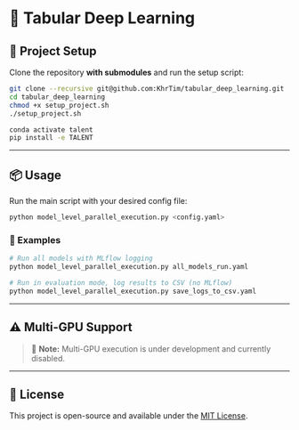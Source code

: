 # 🧠 Tabular Deep Learning

## 🚀 Project Setup

Clone the repository **with submodules** and run the setup script:

```bash
git clone --recursive git@github.com:KhrTim/tabular_deep_learning.git
cd tabular_deep_learning
chmod +x setup_project.sh
./setup_project.sh

conda activate talent
pip install -e TALENT
```

---

## 📦 Usage

Run the main script with your desired config file:

```bash
python model_level_parallel_execution.py <config.yaml>
```

### 🔧 Examples

```bash
# Run all models with MLflow logging
python model_level_parallel_execution.py all_models_run.yaml

# Run in evaluation mode, log results to CSV (no MLflow)
python model_level_parallel_execution.py save_logs_to_csv.yaml
```

---

## ⚠️ Multi-GPU Support

> 🚧 **Note:** Multi-GPU execution is under development and currently disabled.

---

## 📝 License

This project is open-source and available under the [MIT License](LICENSE).
